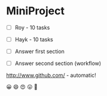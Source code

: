 # MiniProject

- [ ] Roy - 10 tasks
- [ ] Hayk - 10 tasks
- [ ] Answer first section
- [ ] Answer second section (workflow)




http://www.github.com/ - automatic!

:grinning: :smile: :heart_eyes: :stuck_out_tongue: :cowboy_hat_face: